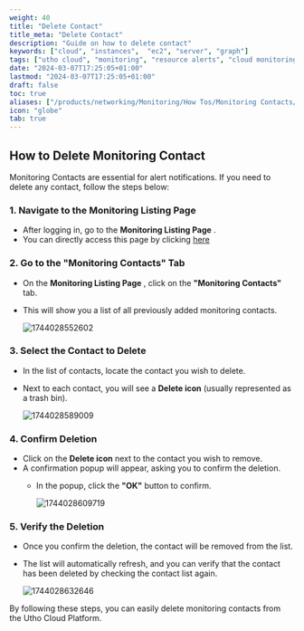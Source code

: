 ```yaml
---
weight: 40
title: "Delete Contact"
title_meta: "Delete Contact"
description: "Guide on how to delete contact"
keywords: ["cloud", "instances",  "ec2", "server", "graph"]
tags: ["utho cloud", "monitoring", "resource alerts", "cloud monitoring", "alert contacts"]
date: "2024-03-07T17:25:05+01:00"
lastmod: "2024-03-07T17:25:05+01:00"
draft: false
toc: true
aliases: ["/products/networking/Monitoring/How Tos/Monitoring Contacts/Delete Contact"]
icon: "globe"
tab: true
---
```




## **How to Delete Monitoring Contact**

Monitoring Contacts are essential for alert notifications. If you need to delete any contact, follow the steps below:

### **1. Navigate to the Monitoring Listing Page**

* After logging in, go to the  **Monitoring Listing Page** .
* You can directly access this page by clicking [here](https://console.utho.com/monitoring "Monitoring Listing Page")

### **2. Go to the "Monitoring Contacts" Tab**

* On the  **Monitoring Listing Page** , click on the **"Monitoring Contacts"** tab.
* This will show you a list of all previously added monitoring contacts.

  ![1744028552602](image/index/1744028552602.png)

### **3. Select the Contact to Delete**

* In the list of contacts, locate the contact you wish to delete.
* Next to each contact, you will see a **Delete icon** (usually represented as a trash bin).

  ![1744028589009](image/index/1744028589009.png)

### **4. Confirm Deletion**

* Click on the **Delete icon** next to the contact you wish to remove.
* A confirmation popup will appear, asking you to confirm the deletion.
  * In the popup, click the **"OK"** button to confirm.

    ![1744028609719](image/index/1744028609719.png)

### **5. Verify the Deletion**

* Once you confirm the deletion, the contact will be removed from the list.
* The list will automatically refresh, and you can verify that the contact has been deleted by checking the contact list again.

  ![1744028632646](image/index/1744028632646.png)

By following these steps, you can easily delete monitoring contacts from the Utho Cloud Platform.

